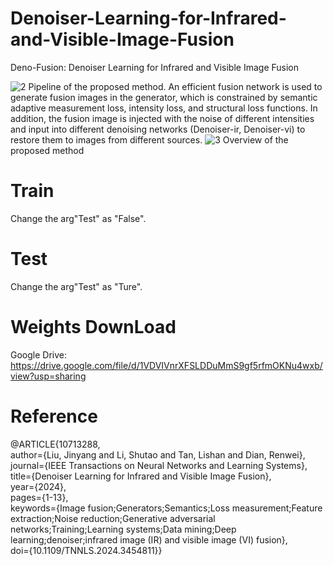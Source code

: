 # Denoiser-Learning-for-Infrared-and-Visible-Image-Fusion
Deno-Fusion: Denoiser Learning for Infrared and Visible Image Fusion

![2](https://github.com/user-attachments/assets/9dbd3c9d-be43-4725-a3b7-004b0bcf51c3)
Pipeline of the proposed method. An efficient fusion network is used to generate fusion images in the generator, which is constrained by semantic adaptive measurement loss, intensity loss, and structural loss functions. In addition, the fusion image is injected with the noise of different intensities and input into different denoising networks (Denoiser-ir, Denoiser-vi) to restore them to images from different sources.
![3](https://github.com/user-attachments/assets/5fda95cc-a6d1-4bb0-a1dc-33d08cd84b58)
Overview of the proposed method

# Train 
Change the arg"Test" as "False". 

# Test
Change the arg"Test" as "Ture". 

# Weights DownLoad 
Google Drive: https://drive.google.com/file/d/1VDVIVnrXFSLDDuMmS9gf5rfmOKNu4wxb/view?usp=sharing

# Reference
@ARTICLE{10713288,  
  author={Liu, Jinyang and Li, Shutao and Tan, Lishan and Dian, Renwei},  
  journal={IEEE Transactions on Neural Networks and Learning Systems},   
  title={Denoiser Learning for Infrared and Visible Image Fusion},   
  year={2024},  
  pages={1-13},  
  keywords={Image fusion;Generators;Semantics;Loss measurement;Feature extraction;Noise reduction;Generative adversarial networks;Training;Learning systems;Data mining;Deep learning;denoiser;infrared image (IR) and visible image (VI) fusion},  
  doi={10.1109/TNNLS.2024.3454811}}
